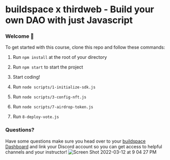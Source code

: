 # buildspace x thirdweb - Build your own DAO with just Javascript

### **Welcome 👋**
To get started with this course, clone this repo and follow these commands:

1. Run `npm install` at the root of your directory
2. Run `npm start` to start the project
3. Start coding!

4. Run `node scripts/1-initialize-sdk.js`
5. Run `node scripts/3-config-nft.js`
6. Run `node scripts/7-airdrop-token.js`
7. Run `8-deploy-vote.js`

### **Questions?**
Have some questions make sure you head over to your [buildspace Dashboard](https://app.buildspace.so/projects/COb520aae3-7925-42f4-a5e7-eaf718933766) and link your Discord account so you can get access to helpful channels and your instructor!
![Screen Shot 2022-03-12 at 9 04 27 PM](https://user-images.githubusercontent.com/93553700/158027568-167ea0b1-a1bf-49bf-ac7d-85e797e7a236.png)
